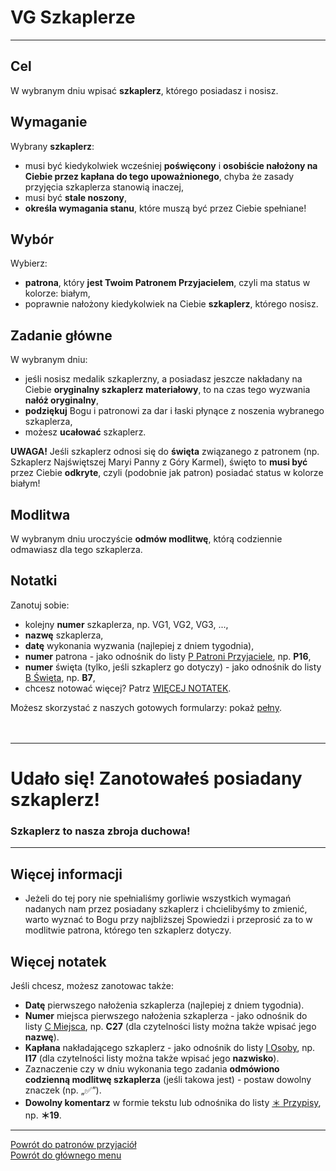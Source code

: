 # <span class="status status-list"><span class="status status-list">VG</span> Szkaplerze</span>
---
## Cel
W <span class="selected-day-info">wybranym dniu</span> wpisać **szkaplerz**, którego posiadasz i nosisz.
## Wymaganie
Wybrany **szkaplerz**:
- musi być kiedykolwiek wcześniej **poświęcony** i **osobiście nałożony na Ciebie przez kapłana do tego upoważnionego**, chyba że zasady przyjęcia szkaplerza stanowią inaczej,
- musi być **stale noszony**,
- **określa wymagania stanu**, które muszą być przez Ciebie spełniane!
## Wybór
Wybierz:
- **patrona**, który **jest Twoim Patronem Przyjacielem**, czyli ma status w kolorze: <span class="status status-white">białym</span>,
- poprawnie nałożony kiedykolwiek na Ciebie **szkaplerz**, którego nosisz.
## Zadanie główne
W <span class="selected-day-info">wybranym dniu</span>:
- jeśli nosisz medalik szkaplerzny, a posiadasz jeszcze nakładany na Ciebie **oryginalny szkaplerz materiałowy**, to na czas tego wyzwania **nałóż oryginalny**,
- **podziękuj** Bogu i patronowi za dar i łaski płynące z noszenia wybranego szkaplerza,
- możesz **ucałować** szkaplerz.

**UWAGA!** Jeśli szkaplerz odnosi się do **święta** związanego z patronem (np. Szkaplerz Najświętszej Maryi Panny z Góry Karmel), święto to **musi być** przez Ciebie **odkryte**, czyli (podobnie jak patron) posiadać status w kolorze <span class="status status-white">białym</span>!
## Modlitwa
W <span class="selected-day-info">wybranym dniu</span> uroczyście **odmów modlitwę**, którą codziennie odmawiasz dla tego szkaplerza.
## Notatki
Zanotuj sobie:
- kolejny **numer** szkaplerza, np. VG1, VG2, VG3, ...,
- **nazwę** szkaplerza,
- **datę** wykonania wyzwania (najlepiej z dniem tygodnia),
- **numer** patrona - jako odnośnik do listy [<span class="status status-list"><span class="status status-white">P</span> Patroni Przyjaciele</span>](patroni_przyjaciele.md), np. **P16**,
- **numer** święta (tylko, jeśli szkaplerz go dotyczy) - jako odnośnik do listy [<span class="status status-list"><span class="status status-white">B</span> Święta</span>](swieta.md), np. **B7**,
- chcesz notować więcej? Patrz [WIĘCEJ NOTATEK](#szkaplerze-wiecej-notatek).

Możesz skorzystać z naszych gotowych formularzy: pokaż [pełny](../../pl/pdf/lista_v1_vg_szkaplerze.pdf).
<br />
<br />
<br />

---
# Udało się! Zanotowałeś posiadany szkaplerz!
### Szkaplerz to nasza zbroja duchowa!
---

## <span id="szkaplerze-wiecej-informacji">Więcej informacji</span>
- Jeżeli do tej pory nie spełnialiśmy gorliwie wszystkich wymagań nadanych nam przez posiadany szkaplerz i chcielibyśmy to zmienić, warto wyznać to Bogu przy najbliższej Spowiedzi i przeprosić za to w modlitwie patrona, którego ten szkaplerz dotyczy.
## <span id="szkaplerze-wiecej-notatek">Więcej notatek</span>
Jeśli chcesz, możesz zanotowac także:
- **Datę** pierwszego nałożenia szkaplerza (najlepiej z dniem tygodnia).
- **Numer** miejsca pierwszego nałożenia szkaplerza - jako odnośnik do listy [<span class="status status-list"><span class="status status-list">C</span> Miejsca</span>](miejsca.md), np. **C27** (dla czytelności listy można także wpisać jego **nazwę**).
- **Kapłana** nakładającego szkaplerz - jako odnośnik do listy [<span class="status status-list"><span class="status status-list">I</span> Osoby</span>](osoby.md), np. **I17** (dla czytelności listy można także wpisać jego **nazwisko**).
- Zaznaczenie czy w dniu wykonania tego zadania **odmówiono codzienną modlitwę szkaplerza** (jeśli takowa jest) - postaw dowolny znaczek (np. „✅”).
- **Dowolny komentarz** w formie tekstu lub odnośnika do listy [<span class="status status-list"><span class="status status-list">＊</span> Przypisy</span>](przypisy.md), np. **＊19**.

---
[Powrót do patronów przyjaciół](patroni_przyjaciele.md)  
[Powrót do głównego menu](index.md)
